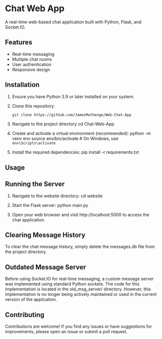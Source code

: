 # Chat Web App

A real-time web-based chat application built with Python, Flask, and Socket.IO.

## Features

- Real-time messaging
- Multiple chat rooms
- User authentication
- Responsive design

## Installation

1. Ensure you have Python 3.9 or later installed on your system.

2. Clone this repository:

   ````bash
   git clone https://github.com/JamesMathenge/Web-Chat-App

3. Navigate to the project directory
    cd Chat-Web-App

4.  Create and activate a virtual environment (recommended):
    python -m venv env
    source env/bin/activate  # On Windows, use `env\Scripts\activate`

5. Install the required dependencies:
    pip install -r requirements.txt

## Usage
## Running the Server

1. Navigate to the website directory:
    cd website

2. Start the Flask server:
    python main.py

3. Open your web browser and visit http://localhost:5000 to access the chat application.

## Clearing Message History
To clear the chat message history, simply delete the messages.db file from the project directory.

## Outdated Message Server
Before using Socket.IO for real-time messaging, a custom message server was implemented using standard Python sockets. The code for this implementation is located in the old_msg_server/ directory. However, this implementation is no longer being actively maintained or used in the current version of the application.

## Contributing
Contributions are welcome! If you find any issues or have suggestions for improvements, please open an issue or submit a pull request.
